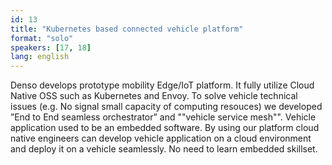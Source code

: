 ```yaml
---
id: 13
title: "Kubernetes based connected vehicle platform"
format: "solo"
speakers: [17, 18]
lang: english
---
```


Denso develops prototype mobility Edge/IoT platform. It fully utilize Cloud Native OSS such as Kubernetes and Envoy. To solve vehicle technical issues (e.g. No signal small capacity of computing resouces) we developed ”End to End seamless orchestrator” and ""vehicle service mesh"".
Vehicle application used to be an embedded software. By using our platform cloud native engineers can develop vehicle application on a cloud environment and deploy it on a vehicle seamlessly. No need to learn embedded skillset.
